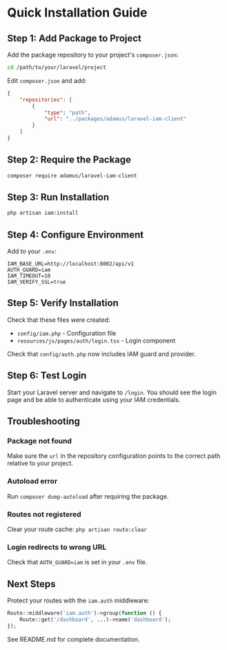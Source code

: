 # Quick Installation Guide

## Step 1: Add Package to Project

Add the package repository to your project's `composer.json`:

```bash
cd /path/to/your/laravel/project
```

Edit `composer.json` and add:

```json
{
    "repositories": [
        {
            "type": "path",
            "url": "../packages/adamus/laravel-iam-client"
        }
    ]
}
```

## Step 2: Require the Package

```bash
composer require adamus/laravel-iam-client
```

## Step 3: Run Installation

```bash
php artisan iam:install
```

## Step 4: Configure Environment

Add to your `.env`:

```env
IAM_BASE_URL=http://localhost:8002/api/v1
AUTH_GUARD=iam
IAM_TIMEOUT=10
IAM_VERIFY_SSL=true
```

## Step 5: Verify Installation

Check that these files were created:
- `config/iam.php` - Configuration file
- `resources/js/pages/auth/login.tsx` - Login component

Check that `config/auth.php` now includes IAM guard and provider.

## Step 6: Test Login

Start your Laravel server and navigate to `/login`. You should see the login page and be able to authenticate using your IAM credentials.

## Troubleshooting

### Package not found
Make sure the `url` in the repository configuration points to the correct path relative to your project.

### Autoload error
Run `composer dump-autoload` after requiring the package.

### Routes not registered
Clear your route cache: `php artisan route:clear`

### Login redirects to wrong URL
Check that `AUTH_GUARD=iam` is set in your `.env` file.

## Next Steps

Protect your routes with the `iam.auth` middleware:

```php
Route::middleware('iam.auth')->group(function () {
    Route::get('/dashboard', ...)->name('dashboard');
});
```

See README.md for complete documentation.